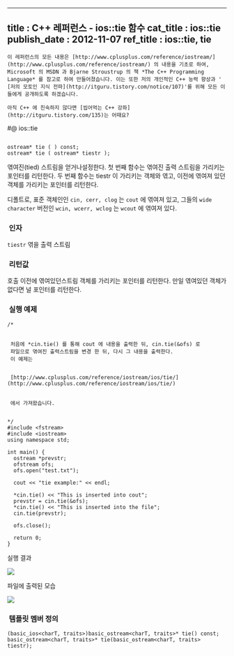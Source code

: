 ----------------
title : C++ 레퍼런스 - ios::tie 함수
cat_title :  ios::tie
publish_date : 2012-11-07
ref_title  : ios::tie, tie
--------------

```warning
이 레퍼런스의 모든 내용은 [http://www.cplusplus.com/reference/iostream/](http://www.cplusplus.com/reference/iostream/) 의 내용을 기초로 하여, Microsoft 의 MSDN 과 Bjarne Stroustrup 의 책 *The C++ Programming Language* 를 참고로 하여 만들어졌습니다. 이는 또한 저의 개인적인 C++ 능력 향상과 ' [저의 모토인 지식 전파](http://itguru.tistory.com/notice/107)'를 위해 모든 이들에게 공개하도록 하겠습니다.
```

```info-text
아직 C++ 에 친숙하지 않다면 [씹어먹는 C++ 강좌](http://itguru.tistory.com/135)는 어때요?
```




#@ ios::tie




```info-format

ostream* tie ( ) const;
ostream* tie ( ostream* tiestr );
```



엮여진(tied) 스트림을 얻거나설정한다.
첫 번째 함수는 엮여진 출력 스트림을 가리키는 포인터를 리턴한다.
두 번째 함수는 tiestr 이 가리키는 객체와 엮고, 이전에 엮여져 있던 객체를 가리키는 포인터를 리턴한다.

디폴트로, 표준 객체인인 `cin, cerr, clog` 는 `cout` 에 엮여져 있고, 그들의 `wide character` 버전인 `wcin, wcerr, wclog` 는 `wcout` 에 엮여져 있다.






###  인자




`tiestr`
엮을 출력 스트림



###  리턴값




호출 이전에 엮여있던스트림 객체를 가리키는 포인터를 리턴한다. 만일 엮여있던 객체가 없다면 널 포인터를 리턴한다.



###  실행 예제




```cpp-formatted
/*


 처음에 *cin.tie() 를 통해 cout 에 내용을 출력한 뒤, cin.tie(&ofs) 로
 파일으로 엮여진 출력스트림을 변경 한 뒤, 다시 그 내용을 출력한다.
 이 예제는


 [http://www.cplusplus.com/reference/iostream/ios/tie/](http://www.cplusplus.com/reference/iostream/ios/tie/)


 에서 가져왔습니다.


*/
#include <fstream>
#include <iostream>
using namespace std;

int main() {
  ostream *prevstr;
  ofstream ofs;
  ofs.open("test.txt");

  cout << "tie example:" << endl;

  *cin.tie() << "This is inserted into cout";
  prevstr = cin.tie(&ofs);
  *cin.tie() << "This is inserted into the file";
  cin.tie(prevstr);

  ofs.close();

  return 0;
}
```



실행 결과



![](http://img1.daumcdn.net/thumb/R1920x0/?fname=http%3A%2F%2Fcfile6.uf.tistory.com%2Fimage%2F155C9141509A42E43CB76F)



파일에 출력된 모습


![](http://img1.daumcdn.net/thumb/R1920x0/?fname=http%3A%2F%2Fcfile5.uf.tistory.com%2Fimage%2F0160DD43509A432F0179D7)




###  템플릿 멤버 정의


```cpp-formatted
(basic_ios<charT, traits>)basic_ostream<charT, traits>* tie() const;
basic_ostream<charT, traits>* tie(basic_ostream<charT, traits> tiestr);
```